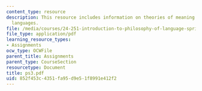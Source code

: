 ```yaml
---
content_type: resource
description: This resource includes information on theories of meaning and learnable
  languages.
file: /media/courses/24-251-introduction-to-philosophy-of-language-spring-2006/852f453c4351fa95d9e51f8991e412f2_ps3.pdf
file_type: application/pdf
learning_resource_types:
- Assignments
ocw_type: OCWFile
parent_title: Assignments
parent_type: CourseSection
resourcetype: Document
title: ps3.pdf
uid: 852f453c-4351-fa95-d9e5-1f8991e412f2
---
```

